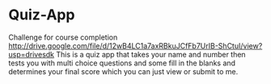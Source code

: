 # Quiz-App
Challenge for course completion
http://drive.google.com/file/d/12wB4LC1a7axRBkuJCfFb7UrIB-ShCtuI/view?usp=drivesdk
This is a quiz app that takes your name and number then tests you with multi choice questions and some fill in the blanks and determines your final score which you can just view or submit to me.
